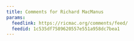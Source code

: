 ```yaml
---
title: Comments for Richard MacManus
params:
  feedlink: https://ricmac.org/comments/feed/
  feedid: 1c535df7589620557e551a958dc7bea1
---
```

